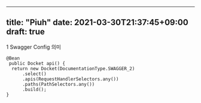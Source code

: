 
---
title: "Piuh"
date: 2021-03-30T21:37:45+09:00
draft: true
---

1 Swagger Config 의미

```
@Bean
 public Docket api() {
  return new Docket(DocumentationType.SWAGGER_2)
      .select()
      .apis(RequestHandlerSelectors.any())
      .paths(PathSelectors.any())
      .build();
}
```
